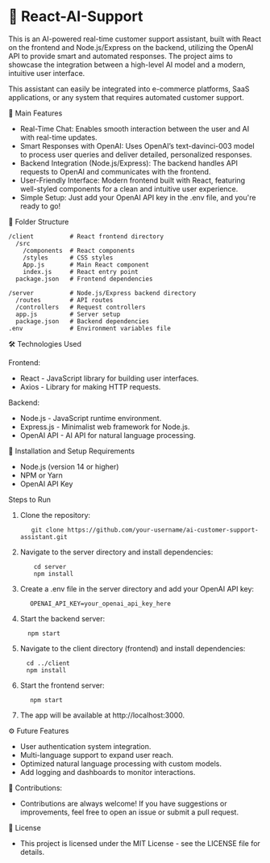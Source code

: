 # 🧠 React-AI-Support

This is an AI-powered real-time customer support assistant, built with React on the frontend and Node.js/Express on the backend, utilizing the OpenAI API to provide smart and automated responses. The project aims to showcase the integration between a high-level AI model and a modern, intuitive user interface.

This assistant can easily be integrated into e-commerce platforms, SaaS applications, or any system that requires automated customer support.

🚀 Main Features
- Real-Time Chat: Enables smooth interaction between the user and AI with real-time updates.
- Smart Responses with OpenAI: Uses OpenAI’s text-davinci-003 model to process user queries and deliver detailed, personalized responses.
- Backend Integration (Node.js/Express): The backend handles API requests to OpenAI and communicates with the frontend.
- User-Friendly Interface: Modern frontend built with React, featuring well-styled components for a clean and intuitive user experience.
- Simple Setup: Just add your OpenAI API key in the .env file, and you're ready to go!

📂 Folder Structure

```
/client          # React frontend directory
  /src
    /components  # React components
    /styles      # CSS styles
    App.js       # Main React component
    index.js     # React entry point
  package.json   # Frontend dependencies

/server          # Node.js/Express backend directory
  /routes        # API routes
  /controllers   # Request controllers
  app.js         # Server setup
  package.json   # Backend dependencies
.env             # Environment variables file
```

🛠️ Technologies Used

Frontend:
- React - JavaScript library for building user interfaces.
- Axios - Library for making HTTP requests.
  
Backend:
- Node.js - JavaScript runtime environment.
- Express.js - Minimalist web framework for Node.js.
- OpenAI API - AI API for natural language processing.
  
🔧 Installation and Setup
Requirements
- Node.js (version 14 or higher)
- NPM or Yarn
- OpenAI API Key

Steps to Run

1. Clone the repository:
   
   ```
      git clone https://github.com/your-username/ai-customer-support-assistant.git
    ```

2. Navigate to the server directory and install dependencies:

```
       cd server
       npm install
```

3. Create a .env file in the server directory and add your OpenAI API key:

```
      OPENAI_API_KEY=your_openai_api_key_here
```

4. Start the backend server:

   ```
     npm start

   ```

5. Navigate to the client directory (frontend) and install dependencies:

```
     cd ../client
     npm install 
```

6. Start the frontend server:
   
```
      npm start
```
7. The app will be available at http://localhost:3000.

⚙️ Future Features
- User authentication system integration.
- Multi-language support to expand user reach.
- Optimized natural language processing with custom models.
- Add logging and dashboards to monitor interactions.

🤝 Contributions:
- Contributions are always welcome! If you have suggestions or improvements, feel free to open an issue or submit a pull request.

📝 License
- This project is licensed under the MIT License - see the LICENSE file for details.



